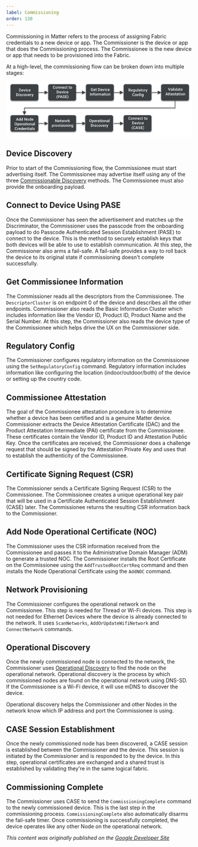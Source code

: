 ```yaml
---
label: Commissioning
order: 130
---
```

Commissioning in Matter refers to the process of assigning Fabric credentials to a new device or app. The Commissioner is the device or app that does the Commissioning process. The Commissionee is the new device or app that needs to be provisioned into the Fabric.

At a high-level, the commissioning flow can be broken down into multiple stages:

![Commissioning Flow - High Level](/static/primer-commissioning.png)

## Device Discovery

Prior to start of the Commissioning flow, the Commissionee must start advertising itself. The Commissionee may advertise itself using any of the three [Commissionable Discovery](/how-it-works/discovery/#commissionable-discovery) methods. The Commissionee must also provide the onboarding payload.

## Connect to Device Using PASE

Once the Commissioner has seen the advertisement and matches up the Discriminator, the Commissioner uses the passcode from the onboarding payload to do Passcode Authenticated Session Establishment (PASE) to connect to the device. This is the method to securely establish keys that both devices will be able to use to establish communication. At this step, the Commissioner also arms a fail-safe. A fail-safe provides a way to roll back the device to its original state if commissioning doesn't complete successfully.

## Get Commissionee Information

The Commissioner reads all the descriptors from the Commissionee. The `DescriptorCluster` is on endpoint 0 of the device and describes all the other endpoints. Commissioner also reads the Basic Information Cluster which includes information like the Vendor ID, Product ID, Product Name and the Serial Number. At this step, the Commissioner also reads the device type of the Commissionee which helps drive the UX on the Commissioner side.

## Regulatory Config

The Commissioner configures regulatory information on the Commissionee using the `SetRegulatoryConfig` command. Regulatory information includes information like configuring the location (indoor/outdoor/both) of the device or setting up the country code.

## Commissionee Attestation

The goal of the Commissionee attestation procedure is to determine whether a device has been certified and is a genuine Matter device. Commissioner extracts the Device Attestation Certificate (DAC) and the Product Attestation Intermediate (PAI) certificate from the Commissionee. These certificates contain the Vendor ID, Product ID and Attestation Public Key. Once the certificates are received, the Commissioner does a challenge request that should be signed by the Attestation Private Key and uses that to establish the authenticity of the Commissionee.

## Certificate Signing Request (CSR)

The Commissioner sends a Certificate Signing Request (CSR) to the Commissionee. The Commissionee creates a unique operational key pair that will be used in a Certificate Authenticated Session Establishment (CASE) later. The Commissionee returns the resulting CSR information back to the Commissioner.

## Add Node Operational Certificate (NOC)

The Commissioner uses the CSR information received from the Commissionee and passes it to the Administrative Domain Manager (ADM) to generate a trusted NOC. The Commissioner installs the Root Certificate on the Commissionee using the `AddTrustedRootCertReq` command and then installs the Node Operational Certificate using the `AddNOC` command.

## Network Provisioning

The Commissioner configures the operational network on the Commissionee. This step is needed for Thread or Wi-Fi devices. This step is not needed for Ethernet Devices where the device is already connected to the network. It uses `ScanNetworks`, `AddOrUpdateWifiNetwork` and `ConnectNetwork` commands.

## Operational Discovery

Once the newly commissioned node is connected to the network, the Commissioner uses [Operational Discovery](/how-it-works/discovery/#operational-discovery) to find the node on the operational network. Operational discovery is the process by which commissioned nodes are found on the operational network using DNS-SD. If the Commissionee is a Wi-Fi device, it will use mDNS to discover the device.

Operational discovery helps the Commissioner and other Nodes in the network know which IP address and port the Commissionee is using.

## CASE Session Establishment

Once the newly commissioned node has been discovered, a CASE session is established between the Commissioner and the device. This session is initiated by the Commissioner and is responded to by the device. In this step, operational certificates are exchanged and a shared trust is established by validating they're in the same logical fabric.

## Commissioning Complete

The Commissioner uses CASE to send the `CommissioningComplete` command to the newly commissioned device. This is the last step in the commissioning process. `CommissioningComplete` also automatically disarms the fail-safe timer. Once commissioning is successfully completed, the device operates like any other Node on the operational network.

_This content was originally published on the [Google Developer Site](https://developers.home.google.com/matter/primer)_
